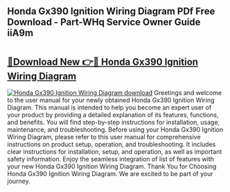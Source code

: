 ## Honda Gx390 Ignition Wiring Diagram PDf Free Download - Part-WHq Service Owner Guide iiA9m

# <h2><a href="http://dfnmyi.blite.top/?on=Honda+Gx390+Ignition+Wiring+Diagram">🔗Download New 👉🔴 Honda Gx390 Ignition Wiring Diagram</a></h2>

[![Honda Gx390 Ignition Wiring Diagram download](https://i.imgur.com/lujVjoI.png)](http://dfnmyi.blite.top/?on=Honda+Gx390+Ignition+Wiring+Diagram)
Greetings and welcome to the user manual for your newly obtained Honda Gx390 Ignition Wiring Diagram. This manual is intended to help you become an expert user of your product by providing a detailed explanation of its features, functions, and benefits. You will find step-by-step instructions for installation, usage, maintenance, and troubleshooting. Before using your Honda Gx390 Ignition Wiring Diagram, please refer to this user manual for comprehensive instructions on product setup, operation, and troubleshooting. It includes clear instructions for installation, setup, and operation, as well as important safety information. Enjoy the seamless integration of list of features with your new Honda Gx390 Ignition Wiring Diagram. Thank You for Choosing Honda Gx390 Ignition Wiring Diagram. We are excited to be part of your journey.

